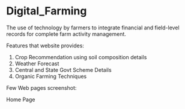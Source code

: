 # Digital_Farming
The use of technology by farmers to integrate financial and field-level records for complete farm activity management.

Features that website provides: 
1. Crop Recommendation using soil composition details
2. Weather Forecast
3. Central and State Govt Scheme Details
4. Organic Farming Techniques


Few Web pages screenshot: 

Home Page
